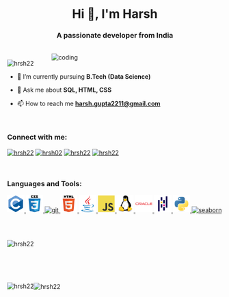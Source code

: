 <h1 align="center">Hi 👋, I'm Harsh</h1>
<h3 align="center">A passionate developer from India</h3><br>
<img align="right" alt="coding" width="400" src="https://cdn.dribbble.com/users/56427/screenshots/5906005/causevox_illustration-01.jpg">

<p align="left"> <img src="https://komarev.com/ghpvc/?username=hrsh22&label=Profile%20views&color=0e75b6&style=flat" alt="hrsh22" /> </p>

- 🌱 I’m currently pursuing **B.Tech (Data Science)**

- 💬 Ask me about **SQL, HTML, CSS**

- 📫 How to reach me **harsh.gupta2211@gmail.com**

<br>
<h3 align="left">Connect with me:</h3>
<p align="left">
<a href="https://linkedin.com/in/hrsh22" target="blank"><img align="center" src="https://raw.githubusercontent.com/rahuldkjain/github-profile-readme-generator/master/src/images/icons/Social/linked-in-alt.svg" alt="hrsh22" height="30" width="40" /></a>
<a href="https://instagram.com/hrsh02" target="blank"><img align="center" src="https://raw.githubusercontent.com/rahuldkjain/github-profile-readme-generator/master/src/images/icons/Social/instagram.svg" alt="hrsh02" height="30" width="40" /></a>
<a href="https://www.codechef.com/users/hrsh22" target="blank"><img align="center" src="https://cdn.jsdelivr.net/npm/simple-icons@3.1.0/icons/codechef.svg" alt="hrsh22" height="30" width="40" /></a>
<a href="https://www.hackerrank.com/hrsh22" target="blank"><img align="center" src="https://raw.githubusercontent.com/rahuldkjain/github-profile-readme-generator/master/src/images/icons/Social/hackerrank.svg" alt="hrsh22" height="30" width="40" /></a>
</p>
<br>
<h3 align="left">Languages and Tools:</h3>
<p align="left"> <a href="https://www.cprogramming.com/" target="_blank" rel="noreferrer"> <img src="https://raw.githubusercontent.com/devicons/devicon/master/icons/c/c-original.svg" alt="c" width="40" height="40"/> </a> <a href="https://www.w3schools.com/css/" target="_blank" rel="noreferrer"> <img src="https://raw.githubusercontent.com/devicons/devicon/master/icons/css3/css3-original-wordmark.svg" alt="css3" width="40" height="40"/> </a> <a href="https://git-scm.com/" target="_blank" rel="noreferrer"> <img src="https://www.vectorlogo.zone/logos/git-scm/git-scm-icon.svg" alt="git" width="40" height="40"/> </a> <a href="https://www.w3.org/html/" target="_blank" rel="noreferrer"> <img src="https://raw.githubusercontent.com/devicons/devicon/master/icons/html5/html5-original-wordmark.svg" alt="html5" width="40" height="40"/> </a> <a href="https://www.java.com" target="_blank" rel="noreferrer"> <img src="https://raw.githubusercontent.com/devicons/devicon/master/icons/java/java-original.svg" alt="java" width="40" height="40"/> </a> <a href="https://developer.mozilla.org/en-US/docs/Web/JavaScript" target="_blank" rel="noreferrer"> <img src="https://raw.githubusercontent.com/devicons/devicon/master/icons/javascript/javascript-original.svg" alt="javascript" width="40" height="40"/> </a> <a href="https://www.linux.org/" target="_blank" rel="noreferrer"> <img src="https://raw.githubusercontent.com/devicons/devicon/master/icons/linux/linux-original.svg" alt="linux" width="40" height="40"/> </a> <a href="https://www.oracle.com/" target="_blank" rel="noreferrer"> <img src="https://raw.githubusercontent.com/devicons/devicon/master/icons/oracle/oracle-original.svg" alt="oracle" width="40" height="40"/> </a> <a href="https://pandas.pydata.org/" target="_blank" rel="noreferrer"> <img src="https://raw.githubusercontent.com/devicons/devicon/2ae2a900d2f041da66e950e4d48052658d850630/icons/pandas/pandas-original.svg" alt="pandas" width="40" height="40"/> </a> <a href="https://www.python.org" target="_blank" rel="noreferrer"> <img src="https://raw.githubusercontent.com/devicons/devicon/master/icons/python/python-original.svg" alt="python" width="40" height="40"/> </a> <a href="https://seaborn.pydata.org/" target="_blank" rel="noreferrer"> <img src="https://seaborn.pydata.org/_images/logo-mark-lightbg.svg" alt="seaborn" width="40" height="40"/> </a> </p><br><br>
<p><img align="left" src="https://github-readme-stats.vercel.app/api/top-langs?username=hrsh22&show_icons=true&locale=en&layout=compact" alt="hrsh22"></p><br><br><br><br><br>
<p><img align="left" src="https://github-readme-stats.vercel.app/api?username=hrsh22&show_icons=true&locale=en" alt="hrsh22">
<img align="center" src="https://github-readme-streak-stats.herokuapp.com/?user=hrsh22&" alt="hrsh22"></p>
